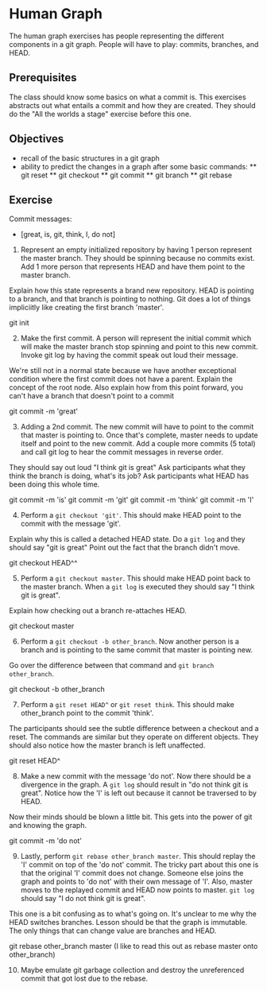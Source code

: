 # Human Graph

The human graph exercises has people representing the different components in
a git graph. People will have to play: commits, branches, and HEAD.

## Prerequisites

The class should know some basics on what a commit is. This exercises abstracts
out what entails a commit and how they are created. They should do the "All the
worlds a stage" exercise before this one.

## Objectives

* recall of the basic structures in a git graph
* ability to predict the changes in a graph after some basic commands:
** git reset
** git checkout
** git commit
** git branch
** git rebase

## Exercise

Commit messages:
  - [great, is, git, think, I, do not]

1. Represent an empty initialized repository by having 1 person represent the
master branch. They should be spinning because no commits exist. Add 1 more
person that represents HEAD and have them point to the master branch.

Explain how this state represents a brand new repository. HEAD is pointing to a
branch, and that branch is pointing to nothing. Git does a lot of things
impliciitly like creating the first branch 'master'.

git init

2. Make the first commit. A person will represent the initial commit which will
make the master branch stop spinning and point to this new commit. Invoke git
log by having the commit speak out loud their message.

We're still not in a normal state because we have another exceptional condition
where the first commit does not have a parent. Explain the concept of the root
node. Also explain how from this point forward, you can't have a branch that
doesn't point to a commit

git commit -m 'great'

3. Adding a 2nd commit. The new commit will have to point to the commit that
master is pointing to. Once that's complete, master needs to update itself and
point to the new commit. Add a couple more commits (5 total) and call git log
to hear the commit messages in reverse order.

They should say out loud "I think git is great"
Ask participants what they think the branch is doing, what's its job?
Ask participants what HEAD has been doing this whole time.

git commit -m 'is'
git commit -m 'git'
git commit -m 'think'
git commit -m 'I'

4. Perform a `git checkout 'git'`. This should make HEAD point to the commit
with the message 'git'.

Explain why this is called a detached HEAD state.
Do a `git log` and they should say "git is great"
Point out the fact that the branch didn't move.

git checkout HEAD^^

5. Perform a `git checkout master`. This should make HEAD point back to the
master branch. When a `git log` is executed they should say "I think git is
great".

Explain how checking out a branch re-attaches HEAD.

git checkout master

6. Perform a `git checkout -b other_branch`. Now another person is a branch and is
pointing to the same commit that master is pointing new.

Go over the difference between that command and `git branch other_branch`.

git checkout -b other_branch

7. Perform a `git reset HEAD^` or `git reset think`. This should make
other_branch point to the commit 'think'.

The participants should see the subtle difference between a checkout and a
reset. The commands are similar but they operate on different objects. They
should also notice how the master branch is left unaffected.

git reset HEAD^

8. Make a new commit with the message 'do not'. Now there should be a divergence
in the graph. A `git log` should result in "do not think git is great". Notice
how the 'I' is left out because it cannot be traversed to by HEAD.

Now their minds should be blown a little bit. This gets into the power of git
and knowing the graph.

git commit -m 'do not'

9. Lastly, perform `git rebase other_branch master`. This should replay the 'I'
commit on top of the 'do not' commit. The tricky part about this one is that the
original 'I' commit does not change. Someone else joins the graph and points to
'do not' with their own message of 'I'. Also, master moves to the replayed
commit and HEAD now points to master. `git log` should say "I do not think git
is great".

This one is a bit confusing as to what's going on. It's unclear to me why the
HEAD switches branches. Lesson should be that the graph is immutable. The only
things that can change value are branches and HEAD.

git rebase other_branch master (I like to read this out as rebase master onto
other_branch)

10. Maybe emulate git garbage collection and destroy the unreferenced commit
that got lost due to the rebase.


